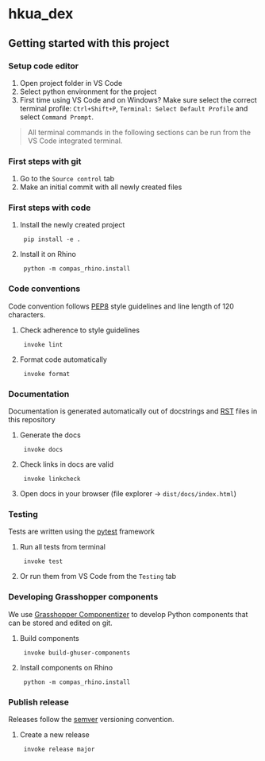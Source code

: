 # hkua_dex




## Getting started with this project

### Setup code editor

1. Open project folder in VS Code
2. Select python environment for the project
3. First time using VS Code and on Windows? Make sure select the correct terminal profile: `Ctrl+Shift+P`, `Terminal: Select Default Profile` and select `Command Prompt`.

> All terminal commands in the following sections can be run from the VS Code integrated terminal. 


### First steps with git

1. Go to the `Source control` tab
2. Make an initial commit with all newly created files


### First steps with code

1. Install the newly created project 

        pip install -e .

2. Install it on Rhino

        python -m compas_rhino.install


### Code conventions

Code convention follows [PEP8](https://pep8.org/) style guidelines and line length of 120 characters.

1. Check adherence to style guidelines

        invoke lint

2. Format code automatically

        invoke format


### Documentation

Documentation is generated automatically out of docstrings and [RST](https://www.sphinx-doc.org/en/master/usage/restructuredtext/basics.html) files in this repository

1. Generate the docs

        invoke docs

2. Check links in docs are valid

        invoke linkcheck

3. Open docs in your browser (file explorer -> `dist/docs/index.html`)


### Testing

Tests are written using the [pytest](https://docs.pytest.org/) framework

1. Run all tests from terminal

        invoke test

2. Or run them from VS Code from the `Testing` tab


### Developing Grasshopper components

We use [Grasshopper Componentizer](https://github.com/compas-dev/compas-actions.ghpython_components) to develop Python components that can be stored and edited on git.

1. Build components

        invoke build-ghuser-components

2. Install components on Rhino

        python -m compas_rhino.install


### Publish release

Releases follow the [semver](https://semver.org/spec/v2.0.0.html) versioning convention.

1. Create a new release

        invoke release major
